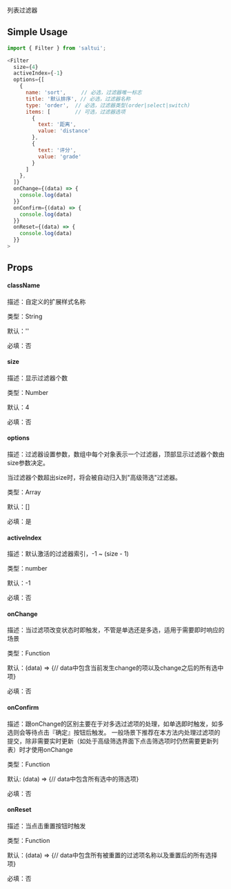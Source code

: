 

列表过滤器

## Simple Usage

```js
import { Filter } from 'saltui';

<Filter
  size={4}
  activeIndex={-1}
  options={[
    {
      name: 'sort',     // 必选，过滤器唯一标志
      title: '默认排序', // 必选，过滤器名称
      type: 'order',  // 必选，过滤器类型(order|select|switch)
      items: [        // 可选，过滤器选项
        {
          text: '距离',
          value: 'distance'
        },
        {
          text: '评分',
          value: 'grade'
        }
      ]
    },
  ]}
  onChange={(data) => {
    console.log(data)
  }}
  onConfirm={(data) => {
    console.log(data)
  }}
  onReset={(data) => {
    console.log(data)
  }}
>
```

## Props

#### className

描述：自定义的扩展样式名称

类型：String

默认：''

必填：否


#### size

描述：显示过滤器个数

类型：Number

默认：4

必填：否

#### options

描述：过滤器设置参数，数组中每个对象表示一个过滤器，顶部显示过滤器个数由size参数决定。

当过滤器个数超出size时，将会被自动归入到"高级筛选"过滤器。

类型：Array

默认：[]

必填：是


#### activeIndex

描述：默认激活的过滤器索引，-1 ~ (size - 1)

类型：number

默认：-1

必填：否


#### onChange

描述：当过滤项改变状态时即触发，不管是单选还是多选，适用于需要即时响应的场景

类型：Function

默认：(data) => {// data中包含当前发生change的项以及change之后的所有选中项}

必填：否

#### onConfirm

描述：跟onChange的区别主要在于对多选过滤项的处理，如单选即时触发，如多选则会等待点击『确定』按钮后触发。
一般场景下推荐在本方法内处理过滤项的提交，除非需要实时更新（如处于高级筛选界面下点击筛选项时仍然需要更新列表）时才使用onChange

类型：Function

默认: (data) => {// data中包含所有选中的筛选项}

必填：否

#### onReset

描述：当点击重置按钮时触发

类型：Function

默认：(data) => {// data中包含所有被重置的过滤项名称以及重置后的所有选择项}

必填：否
